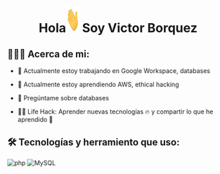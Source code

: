 <h1 align="center">Hola<img src="https://raw.githubusercontent.com/ABSphreak/ABSphreak/master/gifs/Hi.gif" width="30px" height="60px"> Soy Victor Borquez</h1>

<!--
**VictorBorquez-VBH/VictorBorquez-VBH** is a ✨ _special_ ✨ repository because its `README.md` (this file) appears on your GitHub profile.

Here are some ideas to get you started:

<div align="center">
  <img src ="./banner.png" />
  
</div>

-->

## 👨🏻‍💻 Acerca de mi:

- 🔭 Actualmente estoy trabajando en Google Workspace, databases
  
- 🌱 Actualmente estoy aprendiendo AWS, ethical hacking
  
- 💬 Pregúntame sobre databases
  
- 👨‍💻 Life Hack: Aprender nuevas tecnologías 🔥 y compartir lo que he aprendido 🎉

## 🛠️ Tecnologías y herramiento que uso:
<p>
<img alt="php" src="https://img.shields.io/badge/php-%23777BB4?style=for-the-badge&logo=php&logoColor=white&color=%23777BB4" height="25px"/>
<img alt="MySQL" src="https://img.shields.io/badge/MySQL-%234479A1?style=for-the-badge&logo=mysql&logoColor=white&color=%234479A1" height="25px"/>

  

</p>


